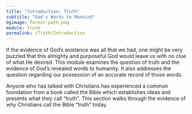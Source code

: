 ```yaml
---
title: "Introduction: Truth"
subtitle: "God's Words to Mankind"
bgimage: forest-path.png
module: Truth
permalink: /Truth/Introduction
---
```


If the evidence of God’s existence was all that we had, one might be very puzzled that this almighty and purposeful God would leave us with no clue of what He desired. This module examines the question of truth and the evidence of God’s revealed words to humanity. It also addresses the question regarding our possession of an accurate record of those words.
 
Anyone who has talked with Christians has experienced a common foundation from a book called the Bible which establishes ideas and presents what they call “truth”. This section walks through the evidence of why Christians call the Bible “truth” today.